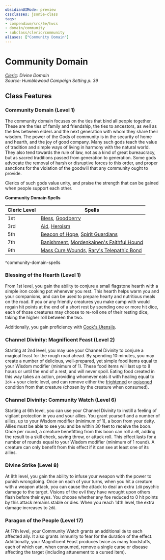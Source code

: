 ```yaml
---
obsidianUIMode: preview
cssclasses: json5e-class
tags:
- compendium/src/5e/hwcs
- domain/community
- subclass/cleric/community
aliases: ["Community Domain"]
---
```

# Community Domain
*[Cleric](cleric.md): Divine Domain*  
*Source: Humblewood Campaign Setting p. 39*  


## Class Features

### Community Domain (Level 1)

The community domain focuses on the ties that bind all people together. These are the ties of family and friendship, the ties to ancestors, as well as the ties between elders and the next generation with whom they share their wisdom. The power of the Gods of community is in the security of home and hearth, and the joy of good company. Many such gods teach the value of tradition and simple ways of living in harmony with the natural world. They also tend towards the rule of law, not as a kind of great bureaucracy, but as sacred traditions passed from generation to generation. Some gods advocate the removal of harsh or disruptive forces to this order, and proper sanctions for the violation of the goodwill that any community ought to provide.

Clerics of such gods value unity, and praise the strength that can be gained when people support each other.

**Community Domain Spells**

| Cleric Level | Spells |
|--------------|--------|
| 1st | [Bless](/Systems/5e/spells/bless.md), [Goodberry](/Systems/5e/spells/goodberry.md) |
| 3rd | [Aid](/Systems/5e/spells/aid.md), [Heroism](/Systems/5e/spells/heroism.md) |
| 5th | [Beacon of Hope](/Systems/5e/spells/beacon-of-hope.md), [Spirit Guardians](/Systems/5e/spells/spirit-guardians.md) |
| 7th | [Banishment](/Systems/5e/spells/banishment.md), [Mordenkainen's Faithful Hound](/Systems/5e/spells/mordenkainens-faithful-hound.md) |
| 9th | [Mass Cure Wounds](/Systems/5e/spells/mass-cure-wounds.md), [Rary's Telepathic Bond](/Systems/5e/spells/rarys-telepathic-bond.md) |
^community-domain-spells

### Blessing of the Hearth (Level 1)

From 1st level, you gain the ability to conjure a small flagstone hearth with a simple iron cooking pot whenever you rest. This hearth helps warm you and your companions, and can be used to prepare hearty and nutritious meals on the road. If you or any friendly creatures you make camp with would regain hit points at the end of a short rest by spending one or more hit dice, each of those creatures may choose to re-roll one of their resting dice, taking the higher roll between the two.

Additionally, you gain proficiency with [Cook's Utensils](/Systems/5e/items/cooks-utensils.md).

### Channel Divinity: Magnificent Feast (Level 2)

Starting at 2nd level, you may use your Channel Divinity to conjure a magical feast for the rough road ahead. By spending 10 minutes, you may create a number of delicious, well-prepared, yet simple food items equal to your Wisdom modifier (minimum of 1). These food items will last up to 8 hours or until the end of a rest, and will never spoil. Eating food created in this way takes an action, providing whomever eats it with healing equal to `2d4` + your cleric level, and can remove either the [frightened](/Systems/5e/rules/conditions.md#frightened) or [poisoned](/Systems/5e/rules/conditions.md#poisoned) condition from that creature (chosen by the creature when consumed).

### Channel Divinity: Community Watch (Level 6)

Starting at 6th level, you can use your Channel Divinity to instill a feeling of vigilant protection in you and your allies. You grant yourself and a number of allies, up to your Wisdom modifier (minimum of 1), a boon from your deity. Allies must be able to see you and be within 30 feet to receive the boon. Once per round, a creature benefitting from this boon can roll a `d6`, adding the result to a skill check, saving throw, or attack roll. This effect lasts for a number of rounds equal to your Wisdom modifier (minimum of 1 round). A creature can only benefit from this effect if it can see at least one of its allies.

### Divine Strike (Level 8)

At 8th level, you gain the ability to infuse your weapon with the power to punish wrongdoing. Once on each of your turns, when you hit a creature with a weapon attack, you can cause the attack to deal an extra `1d8` psychic damage to the target. Visions of the evil they have wrought upon others flash before their eyes. You choose whether any foe reduced to 0 hit points by this attack remains stable or dies. When you reach 14th level, the extra damage increases to `2d8`.

### Paragon of the People (Level 17)

At 17th level, your Community Watch grants an additional `d6` to each affected ally. It also grants immunity to fear for the duration of the effect. Additionally, your Magnificent Feast produces twice as many foodstuffs, each of which can, when consumed, remove a single curse or disease affecting the target (including attunement to a cursed item).